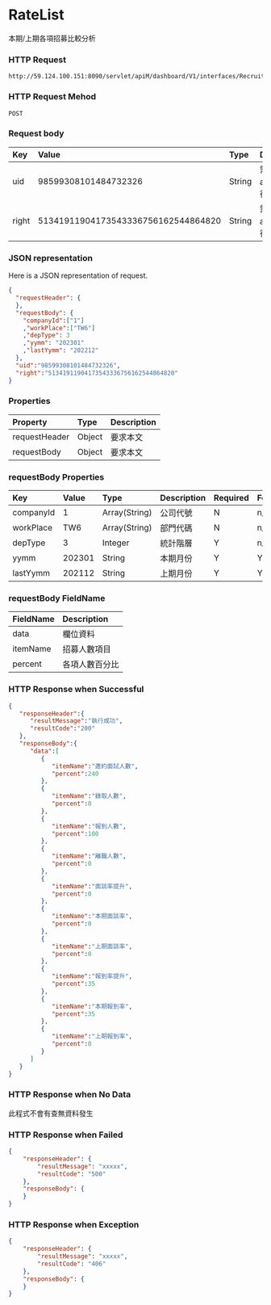 # RateList
本期/上期各項招募比較分析

### HTTP Request
```
http://59.124.100.151:8090/servlet/apiM/dashboard/V1/interfaces/RecruitEfficiency/RateList
```

### HTTP Request Mehod
```
POST
```

### Request body
| Key | Value | Type | Description |
|:----------|:-------------|:-----|:------------|
| uid | 98599308101484732326 | String | 需透過apiLogin取得
| right | 51341911904173543336756162544864820 | String | 需透過apiLogin取得 |

### JSON representation
Here is a JSON representation of request.
```json
{
  "requestHeader": {
  },
  "requestBody": {
    "companyId":["1"]
    ,"workPlace":["TW6"]
    ,"depType": 3
    ,"yymm": "202301"
    ,"lastYymm": "202212"
  },
  "uid":"98599308101484732326",
  "right":"51341911904173543336756162544864820"
}
```

### Properties
| Property | Type | Description |
|:---------|:-----|:------------|
| requestHeader | Object | 要求本文 |
| requestBody | Object | 要求本文 |

### requestBody Properties
| Key | Value | Type | Description | Required | Format |
|:----------|:-------------|:-----|:------------|:------------|:------------|
| companyId | 1 | Array(String) | 公司代號 | N | n/a |
| workPlace | TW6 | Array(String) | 部門代碼 | N | n/a |
| depType | 3 | Integer | 統計階層 | Y | n/a |
| yymm | 202301 | String | 本期月份 | Y | YYYYmm |
| lastYymm | 202112 | String | 上期月份 | Y | YYYYmm |

### requestBody FieldName
| FieldName | Description |
|:----------|:-------------|
| data | 欄位資料 |
| itemName | 招募人數項目 |
| percent | 各項人數百分比 |

### HTTP Response when Successful
```json
{
   "responseHeader":{
      "resultMessage":"執行成功",
      "resultCode":"200"
   },
   "responseBody":{
      "data":[
         {
            "itemName":"邀約面試人數",
            "percent":240
         },
         {
            "itemName":"錄取人數",
            "percent":0
         },
         {
            "itemName":"報到人數",
            "percent":100
         },
         {
            "itemName":"離職人數",
            "percent":0
         },
         {
            "itemName":"面談率提升",
            "percent":0
         },
         {
            "itemName":"本期面談率",
            "percent":0
         },
         {
            "itemName":"上期面談率",
            "percent":0
         },
         {
            "itemName":"報到率提升",
            "percent":35
         },
         {
            "itemName":"本期報到率",
            "percent":35
         },
         {
            "itemName":"上期報到率",
            "percent":0
         }
      ]
   }
}
```

### HTTP Response when No Data
此程式不會有查無資料發生

### HTTP Response when Failed
```json
{
    "responseHeader": {
        "resultMessage": "xxxxx",
        "resultCode": "500"
    },
    "responseBody": {
    }
}
```

### HTTP Response when Exception
```json
{
    "responseHeader": {
        "resultMessage": "xxxxx",
        "resultCode": "406"
    },
    "responseBody": {
    }
}
```
